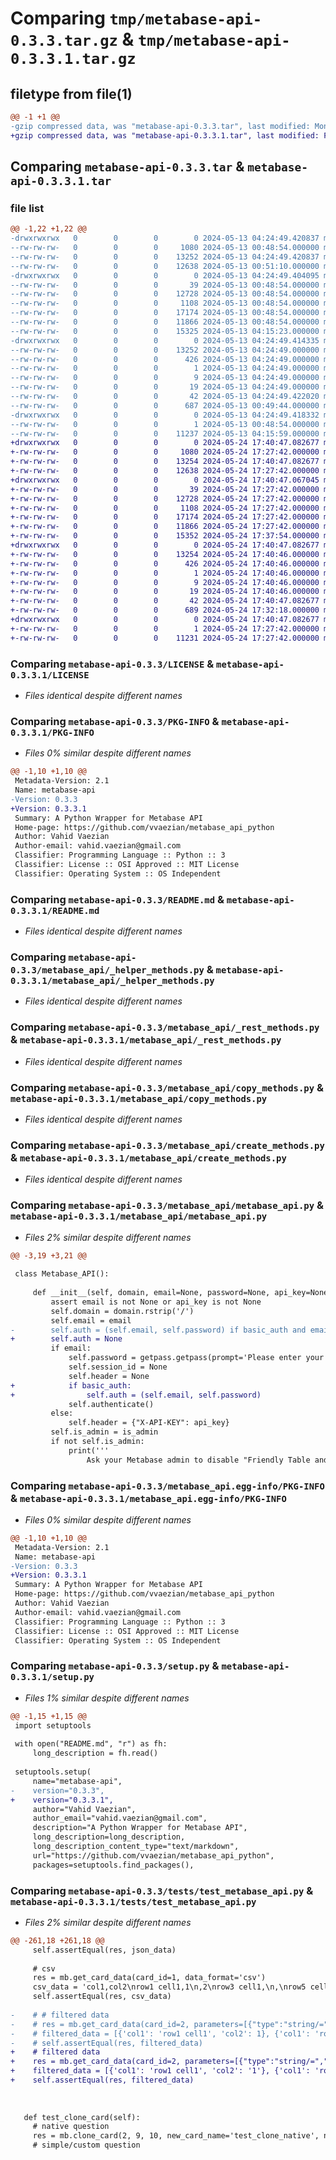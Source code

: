 # Comparing `tmp/metabase-api-0.3.3.tar.gz` & `tmp/metabase-api-0.3.3.1.tar.gz`

## filetype from file(1)

```diff
@@ -1 +1 @@
-gzip compressed data, was "metabase-api-0.3.3.tar", last modified: Mon May 13 04:24:49 2024, max compression
+gzip compressed data, was "metabase-api-0.3.3.1.tar", last modified: Fri May 24 17:40:47 2024, max compression
```

## Comparing `metabase-api-0.3.3.tar` & `metabase-api-0.3.3.1.tar`

### file list

```diff
@@ -1,22 +1,22 @@
-drwxrwxrwx   0        0        0        0 2024-05-13 04:24:49.420837 metabase-api-0.3.3/
--rw-rw-rw-   0        0        0     1080 2024-05-13 00:48:54.000000 metabase-api-0.3.3/LICENSE
--rw-rw-rw-   0        0        0    13252 2024-05-13 04:24:49.420837 metabase-api-0.3.3/PKG-INFO
--rw-rw-rw-   0        0        0    12638 2024-05-13 00:51:10.000000 metabase-api-0.3.3/README.md
-drwxrwxrwx   0        0        0        0 2024-05-13 04:24:49.404095 metabase-api-0.3.3/metabase_api/
--rw-rw-rw-   0        0        0       39 2024-05-13 00:48:54.000000 metabase-api-0.3.3/metabase_api/__init__.py
--rw-rw-rw-   0        0        0    12728 2024-05-13 00:48:54.000000 metabase-api-0.3.3/metabase_api/_helper_methods.py
--rw-rw-rw-   0        0        0     1108 2024-05-13 00:48:54.000000 metabase-api-0.3.3/metabase_api/_rest_methods.py
--rw-rw-rw-   0        0        0    17174 2024-05-13 00:48:54.000000 metabase-api-0.3.3/metabase_api/copy_methods.py
--rw-rw-rw-   0        0        0    11866 2024-05-13 00:48:54.000000 metabase-api-0.3.3/metabase_api/create_methods.py
--rw-rw-rw-   0        0        0    15325 2024-05-13 04:15:23.000000 metabase-api-0.3.3/metabase_api/metabase_api.py
-drwxrwxrwx   0        0        0        0 2024-05-13 04:24:49.414335 metabase-api-0.3.3/metabase_api.egg-info/
--rw-rw-rw-   0        0        0    13252 2024-05-13 04:24:49.000000 metabase-api-0.3.3/metabase_api.egg-info/PKG-INFO
--rw-rw-rw-   0        0        0      426 2024-05-13 04:24:49.000000 metabase-api-0.3.3/metabase_api.egg-info/SOURCES.txt
--rw-rw-rw-   0        0        0        1 2024-05-13 04:24:49.000000 metabase-api-0.3.3/metabase_api.egg-info/dependency_links.txt
--rw-rw-rw-   0        0        0        9 2024-05-13 04:24:49.000000 metabase-api-0.3.3/metabase_api.egg-info/requires.txt
--rw-rw-rw-   0        0        0       19 2024-05-13 04:24:49.000000 metabase-api-0.3.3/metabase_api.egg-info/top_level.txt
--rw-rw-rw-   0        0        0       42 2024-05-13 04:24:49.422020 metabase-api-0.3.3/setup.cfg
--rw-rw-rw-   0        0        0      687 2024-05-13 00:49:44.000000 metabase-api-0.3.3/setup.py
-drwxrwxrwx   0        0        0        0 2024-05-13 04:24:49.418332 metabase-api-0.3.3/tests/
--rw-rw-rw-   0        0        0        1 2024-05-13 00:48:54.000000 metabase-api-0.3.3/tests/__init__.py
--rw-rw-rw-   0        0        0    11237 2024-05-13 04:15:59.000000 metabase-api-0.3.3/tests/test_metabase_api.py
+drwxrwxrwx   0        0        0        0 2024-05-24 17:40:47.082677 metabase-api-0.3.3.1/
+-rw-rw-rw-   0        0        0     1080 2024-05-24 17:27:42.000000 metabase-api-0.3.3.1/LICENSE
+-rw-rw-rw-   0        0        0    13254 2024-05-24 17:40:47.082677 metabase-api-0.3.3.1/PKG-INFO
+-rw-rw-rw-   0        0        0    12638 2024-05-24 17:27:42.000000 metabase-api-0.3.3.1/README.md
+drwxrwxrwx   0        0        0        0 2024-05-24 17:40:47.067045 metabase-api-0.3.3.1/metabase_api/
+-rw-rw-rw-   0        0        0       39 2024-05-24 17:27:42.000000 metabase-api-0.3.3.1/metabase_api/__init__.py
+-rw-rw-rw-   0        0        0    12728 2024-05-24 17:27:42.000000 metabase-api-0.3.3.1/metabase_api/_helper_methods.py
+-rw-rw-rw-   0        0        0     1108 2024-05-24 17:27:42.000000 metabase-api-0.3.3.1/metabase_api/_rest_methods.py
+-rw-rw-rw-   0        0        0    17174 2024-05-24 17:27:42.000000 metabase-api-0.3.3.1/metabase_api/copy_methods.py
+-rw-rw-rw-   0        0        0    11866 2024-05-24 17:27:42.000000 metabase-api-0.3.3.1/metabase_api/create_methods.py
+-rw-rw-rw-   0        0        0    15352 2024-05-24 17:37:54.000000 metabase-api-0.3.3.1/metabase_api/metabase_api.py
+drwxrwxrwx   0        0        0        0 2024-05-24 17:40:47.082677 metabase-api-0.3.3.1/metabase_api.egg-info/
+-rw-rw-rw-   0        0        0    13254 2024-05-24 17:40:46.000000 metabase-api-0.3.3.1/metabase_api.egg-info/PKG-INFO
+-rw-rw-rw-   0        0        0      426 2024-05-24 17:40:46.000000 metabase-api-0.3.3.1/metabase_api.egg-info/SOURCES.txt
+-rw-rw-rw-   0        0        0        1 2024-05-24 17:40:46.000000 metabase-api-0.3.3.1/metabase_api.egg-info/dependency_links.txt
+-rw-rw-rw-   0        0        0        9 2024-05-24 17:40:46.000000 metabase-api-0.3.3.1/metabase_api.egg-info/requires.txt
+-rw-rw-rw-   0        0        0       19 2024-05-24 17:40:46.000000 metabase-api-0.3.3.1/metabase_api.egg-info/top_level.txt
+-rw-rw-rw-   0        0        0       42 2024-05-24 17:40:47.082677 metabase-api-0.3.3.1/setup.cfg
+-rw-rw-rw-   0        0        0      689 2024-05-24 17:32:18.000000 metabase-api-0.3.3.1/setup.py
+drwxrwxrwx   0        0        0        0 2024-05-24 17:40:47.082677 metabase-api-0.3.3.1/tests/
+-rw-rw-rw-   0        0        0        1 2024-05-24 17:27:42.000000 metabase-api-0.3.3.1/tests/__init__.py
+-rw-rw-rw-   0        0        0    11231 2024-05-24 17:27:42.000000 metabase-api-0.3.3.1/tests/test_metabase_api.py
```

### Comparing `metabase-api-0.3.3/LICENSE` & `metabase-api-0.3.3.1/LICENSE`

 * *Files identical despite different names*

### Comparing `metabase-api-0.3.3/PKG-INFO` & `metabase-api-0.3.3.1/PKG-INFO`

 * *Files 0% similar despite different names*

```diff
@@ -1,10 +1,10 @@
 Metadata-Version: 2.1
 Name: metabase-api
-Version: 0.3.3
+Version: 0.3.3.1
 Summary: A Python Wrapper for Metabase API
 Home-page: https://github.com/vvaezian/metabase_api_python
 Author: Vahid Vaezian
 Author-email: vahid.vaezian@gmail.com
 Classifier: Programming Language :: Python :: 3
 Classifier: License :: OSI Approved :: MIT License
 Classifier: Operating System :: OS Independent
```

### Comparing `metabase-api-0.3.3/README.md` & `metabase-api-0.3.3.1/README.md`

 * *Files identical despite different names*

### Comparing `metabase-api-0.3.3/metabase_api/_helper_methods.py` & `metabase-api-0.3.3.1/metabase_api/_helper_methods.py`

 * *Files identical despite different names*

### Comparing `metabase-api-0.3.3/metabase_api/_rest_methods.py` & `metabase-api-0.3.3.1/metabase_api/_rest_methods.py`

 * *Files identical despite different names*

### Comparing `metabase-api-0.3.3/metabase_api/copy_methods.py` & `metabase-api-0.3.3.1/metabase_api/copy_methods.py`

 * *Files identical despite different names*

### Comparing `metabase-api-0.3.3/metabase_api/create_methods.py` & `metabase-api-0.3.3.1/metabase_api/create_methods.py`

 * *Files identical despite different names*

### Comparing `metabase-api-0.3.3/metabase_api/metabase_api.py` & `metabase-api-0.3.3.1/metabase_api/metabase_api.py`

 * *Files 2% similar despite different names*

```diff
@@ -3,19 +3,21 @@
 
 class Metabase_API():
 
     def __init__(self, domain, email=None, password=None, api_key=None, basic_auth=False, is_admin=True):
         assert email is not None or api_key is not None
         self.domain = domain.rstrip('/')
         self.email = email
-        self.auth = (self.email, self.password) if basic_auth and email else None
+        self.auth = None
         if email:
             self.password = getpass.getpass(prompt='Please enter your password: ') if password is None else password
             self.session_id = None
             self.header = None
+            if basic_auth:
+                self.auth = (self.email, self.password) 
             self.authenticate()
         else:
             self.header = {"X-API-KEY": api_key}
         self.is_admin = is_admin
         if not self.is_admin:
             print('''
                 Ask your Metabase admin to disable "Friendly Table and Field Names" (in Admin Panel > Settings > General).
```

### Comparing `metabase-api-0.3.3/metabase_api.egg-info/PKG-INFO` & `metabase-api-0.3.3.1/metabase_api.egg-info/PKG-INFO`

 * *Files 0% similar despite different names*

```diff
@@ -1,10 +1,10 @@
 Metadata-Version: 2.1
 Name: metabase-api
-Version: 0.3.3
+Version: 0.3.3.1
 Summary: A Python Wrapper for Metabase API
 Home-page: https://github.com/vvaezian/metabase_api_python
 Author: Vahid Vaezian
 Author-email: vahid.vaezian@gmail.com
 Classifier: Programming Language :: Python :: 3
 Classifier: License :: OSI Approved :: MIT License
 Classifier: Operating System :: OS Independent
```

### Comparing `metabase-api-0.3.3/setup.py` & `metabase-api-0.3.3.1/setup.py`

 * *Files 1% similar despite different names*

```diff
@@ -1,15 +1,15 @@
 import setuptools
 
 with open("README.md", "r") as fh:
     long_description = fh.read()
 
 setuptools.setup(
     name="metabase-api",
-    version="0.3.3",
+    version="0.3.3.1",
     author="Vahid Vaezian",
     author_email="vahid.vaezian@gmail.com",
     description="A Python Wrapper for Metabase API",
     long_description=long_description,
     long_description_content_type="text/markdown",
     url="https://github.com/vvaezian/metabase_api_python",
     packages=setuptools.find_packages(),
```

### Comparing `metabase-api-0.3.3/tests/test_metabase_api.py` & `metabase-api-0.3.3.1/tests/test_metabase_api.py`

 * *Files 2% similar despite different names*

```diff
@@ -261,18 +261,18 @@
     self.assertEqual(res, json_data)
 
     # csv
     res = mb.get_card_data(card_id=1, data_format='csv')
     csv_data = 'col1,col2\nrow1 cell1,1\n,2\nrow3 cell1,\n,\nrow5 cell1,5\n'
     self.assertEqual(res, csv_data)
 
-    # # filtered data
-    # res = mb.get_card_data(card_id=2, parameters=[{"type":"string/=","value":['row1 cell1', 'row3 cell1'],"target":["dimension",["template-tag","test_filter"]]}])
-    # filtered_data = [{'col1': 'row1 cell1', 'col2': 1}, {'col1': 'row3 cell1', 'col2': None}]
-    # self.assertEqual(res, filtered_data)
+    # filtered data
+    res = mb.get_card_data(card_id=2, parameters=[{"type":"string/=","value":['row1 cell1', 'row3 cell1'],"target":["dimension",["template-tag","test_filter"]]}])
+    filtered_data = [{'col1': 'row1 cell1', 'col2': '1'}, {'col1': 'row3 cell1', 'col2': None}]
+    self.assertEqual(res, filtered_data)
 
 
 
   def test_clone_card(self):
     # native question
     res = mb.clone_card(2, 9, 10, new_card_name='test_clone_native', new_card_collection_id=1, return_card=True)
     # simple/custom question
```


